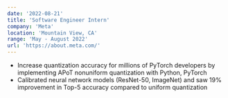 ```yaml
---
date: '2022-08-21'
title: 'Software Engineer Intern'
company: 'Meta'
location: 'Mountain View, CA'
range: 'May - August 2022'
url: 'https://about.meta.com/'
---
```


- Increase quantization accuracy for millions of PyTorch developers by implementing APoT nonuniform quantization with Python, PyTorch
- Calibrated neural network models (ResNet-50, ImageNet) and saw 19% improvement in Top-5 accuracy compared to uniform quantization
